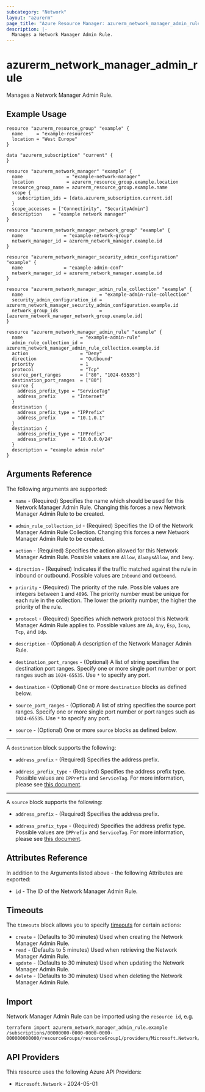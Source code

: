 ```yaml
---
subcategory: "Network"
layout: "azurerm"
page_title: "Azure Resource Manager: azurerm_network_manager_admin_rule"
description: |-
  Manages a Network Manager Admin Rule.
---
```


# azurerm_network_manager_admin_rule

Manages a Network Manager Admin Rule.

## Example Usage

```hcl
resource "azurerm_resource_group" "example" {
  name     = "example-resources"
  location = "West Europe"
}

data "azurerm_subscription" "current" {
}

resource "azurerm_network_manager" "example" {
  name                = "example-network-manager"
  location            = azurerm_resource_group.example.location
  resource_group_name = azurerm_resource_group.example.name
  scope {
    subscription_ids = [data.azurerm_subscription.current.id]
  }
  scope_accesses = ["Connectivity", "SecurityAdmin"]
  description    = "example network manager"
}

resource "azurerm_network_manager_network_group" "example" {
  name               = "example-network-group"
  network_manager_id = azurerm_network_manager.example.id
}

resource "azurerm_network_manager_security_admin_configuration" "example" {
  name               = "example-admin-conf"
  network_manager_id = azurerm_network_manager.example.id
}

resource "azurerm_network_manager_admin_rule_collection" "example" {
  name                            = "example-admin-rule-collection"
  security_admin_configuration_id = azurerm_network_manager_security_admin_configuration.example.id
  network_group_ids               = [azurerm_network_manager_network_group.example.id]
}

resource "azurerm_network_manager_admin_rule" "example" {
  name                     = "example-admin-rule"
  admin_rule_collection_id = azurerm_network_manager_admin_rule_collection.example.id
  action                   = "Deny"
  direction                = "Outbound"
  priority                 = 1
  protocol                 = "Tcp"
  source_port_ranges       = ["80", "1024-65535"]
  destination_port_ranges  = ["80"]
  source {
    address_prefix_type = "ServiceTag"
    address_prefix      = "Internet"
  }
  destination {
    address_prefix_type = "IPPrefix"
    address_prefix      = "10.1.0.1"
  }
  destination {
    address_prefix_type = "IPPrefix"
    address_prefix      = "10.0.0.0/24"
  }
  description = "example admin rule"
}
```

## Arguments Reference

The following arguments are supported:

* `name` - (Required) Specifies the name which should be used for this Network Manager Admin Rule. Changing this forces a new Network Manager Admin Rule to be created.

* `admin_rule_collection_id` - (Required) Specifies the ID of the Network Manager Admin Rule Collection. Changing this forces a new Network Manager Admin Rule to be created.

* `action` - (Required) Specifies the action allowed for this Network Manager Admin Rule. Possible values are `Allow`, `AlwaysAllow`, and `Deny`.

* `direction` - (Required) Indicates if the traffic matched against the rule in inbound or outbound. Possible values are `Inbound` and `Outbound`.

* `priority` - (Required) The priority of the rule. Possible values are integers between `1` and `4096`. The priority number must be unique for each rule in the collection. The lower the priority number, the higher the priority of the rule.

* `protocol` - (Required) Specifies which network protocol this Network Manager Admin Rule applies to. Possible values are `Ah`, `Any`, `Esp`, `Icmp`, `Tcp`, and `Udp`.

* `description` - (Optional) A description of the Network Manager Admin Rule.

* `destination_port_ranges` - (Optional) A list of string specifies the destination port ranges. Specify one or more single port number or port ranges such as `1024-65535`. Use `*` to specify any port.

* `destination` - (Optional) One or more `destination` blocks as defined below.

* `source_port_ranges` - (Optional) A list of string specifies the source port ranges. Specify one or more single port number or port ranges such as `1024-65535`. Use `*` to specify any port.

* `source` - (Optional) One or more `source` blocks as defined below.

---

A `destination` block supports the following:

* `address_prefix` - (Required) Specifies the address prefix. 

* `address_prefix_type` - (Required) Specifies the address prefix type. Possible values are `IPPrefix` and `ServiceTag`. For more information, please see [this document](https://learn.microsoft.com/en-us/azure/virtual-network-manager/concept-security-admins#source-and-destination-types).

---

A `source` block supports the following:

* `address_prefix` - (Required) Specifies the address prefix.

* `address_prefix_type` - (Required) Specifies the address prefix type. Possible values are `IPPrefix` and `ServiceTag`. For more information, please see [this document](https://learn.microsoft.com/en-us/azure/virtual-network-manager/concept-security-admins#source-and-destination-types).

## Attributes Reference

In addition to the Arguments listed above - the following Attributes are exported:

* `id` - The ID of the Network Manager Admin Rule.

## Timeouts

The `timeouts` block allows you to specify [timeouts](https://www.terraform.io/language/resources/syntax#operation-timeouts) for certain actions:

* `create` - (Defaults to 30 minutes) Used when creating the Network Manager Admin Rule.
* `read` - (Defaults to 5 minutes) Used when retrieving the Network Manager Admin Rule.
* `update` - (Defaults to 30 minutes) Used when updating the Network Manager Admin Rule.
* `delete` - (Defaults to 30 minutes) Used when deleting the Network Manager Admin Rule.

## Import

Network Manager Admin Rule can be imported using the `resource id`, e.g.

```shell
terraform import azurerm_network_manager_admin_rule.example /subscriptions/00000000-0000-0000-0000-000000000000/resourceGroups/resourceGroup1/providers/Microsoft.Network/networkManagers/networkManager1/securityAdminConfigurations/configuration1/ruleCollections/ruleCollection1/rules/rule1
```

## API Providers
<!-- This section is generated, changes will be overwritten -->
This resource uses the following Azure API Providers:

* `Microsoft.Network` - 2024-05-01
